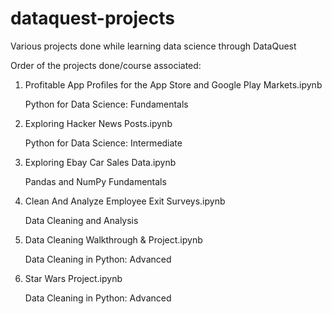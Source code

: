 # dataquest-projects
Various projects done while learning data science through DataQuest

Order of the projects done/course associated:
  1. Profitable App Profiles for the App Store and Google Play Markets.ipynb 
     
        Python for Data Science: Fundamentals
  2. Exploring Hacker News Posts.ipynb
    
        Python for Data Science: Intermediate
  3. Exploring Ebay Car Sales Data.ipynb
    
        Pandas and NumPy Fundamentals
  4. Clean And Analyze Employee Exit Surveys.ipynb
    
        Data Cleaning and Analysis
  5. Data Cleaning Walkthrough & Project.ipynb
    
        Data Cleaning in Python: Advanced
  6. Star Wars Project.ipynb
    
        Data Cleaning in Python: Advanced

